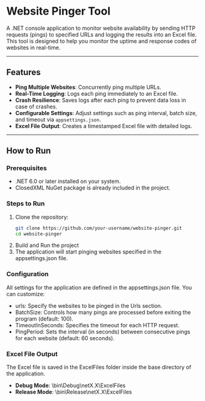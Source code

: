 # Website Pinger Tool

A .NET console application to monitor website availability by sending HTTP requests (pings) to specified URLs and logging the results into an Excel file. This tool is designed to help you monitor the uptime and response codes of websites in real-time.

---

## Features

- **Ping Multiple Websites**: Concurrently ping multiple URLs.
- **Real-Time Logging**: Logs each ping immediately to an Excel file.
- **Crash Resilience**: Saves logs after each ping to prevent data loss in case of crashes.
- **Configurable Settings**: Adjust settings such as ping interval, batch size, and timeout via `appsettings.json`.
- **Excel File Output**: Creates a timestamped Excel file with detailed logs.

---

## How to Run

### Prerequisites
- .NET 6.0 or later installed on your system.
- ClosedXML NuGet package is already included in the project.

### Steps to Run
1. Clone the repository:
   ```bash
   git clone https://github.com/your-username/website-pinger.git
   cd website-pinger
2. Build and Run the project
3. The application will start pinging websites specified in the appsettings.json file.

### Configuration
All settings for the application are defined in the appsettings.json file. You can customize:

- urls: Specify the websites to be pinged in the Urls section.
- BatchSize: Controls how many pings are processed before exiting the program (default: 100).
- TimeoutInSeconds: Specifies the timeout for each HTTP request.
- PingPeriod: Sets the interval (in seconds) between consecutive pings for each website (default: 60 seconds).

### Excel File Output
The Excel file is saved in the ExcelFiles folder inside the base directory of the application.

- **Debug Mode**: <ProjectDirectory>\bin\Debug\netX.X\ExcelFiles
- **Release Mode**: <ProjectDirectory>\bin\Release\netX.X\ExcelFiles
  
